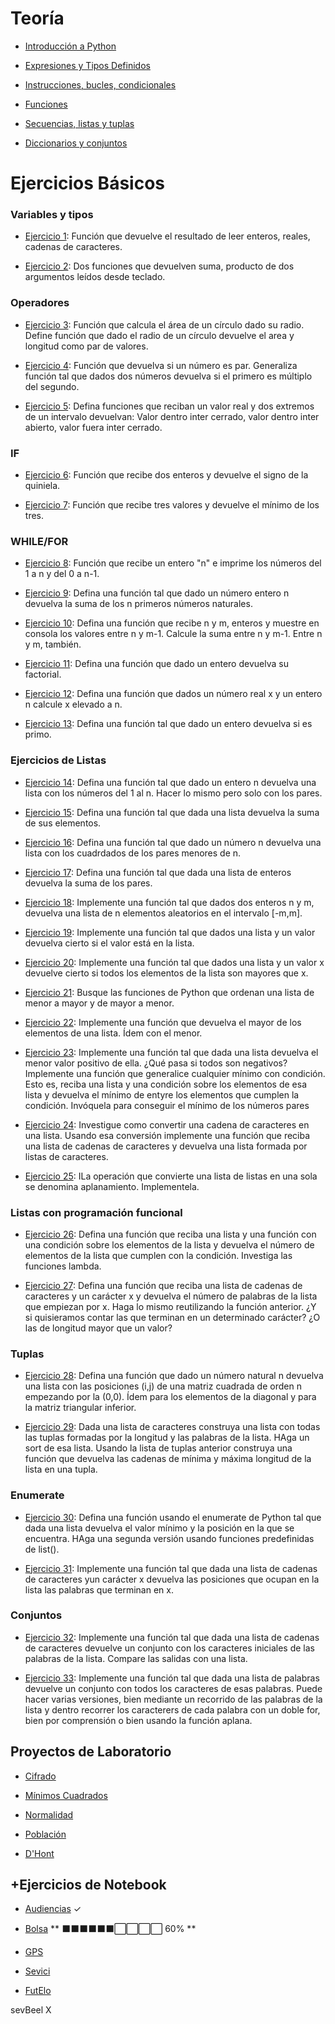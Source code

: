 # Teoría

- [Introducción a Python](Notebooks_US2018/Intro_Python)

- [Expresiones y Tipos Definidos](Notebooks_US2018/2.Expresiones_Tipos_Definidos)

- [Instrucciones, bucles, condicionales](Notebooks_US2018/3.Instrucciones_Bucles_Condicionales)

- [Funciones](Notebooks_US2018/4.Funciones/)

- [Secuencias, listas y tuplas](Notebooks_US2018/5.Secu_Listas_Tuplas)

- [Diccionarios y conjuntos](Notebooks_US2018/6.Diccionarios_conjuntos)

# Ejercicios Básicos


### Variables y tipos

- [Ejercicio 1](EjerciciosBasicos/ejercicio1.py): Función que devuelve el resultado de leer enteros, reales, cadenas de caracteres.

- [Ejercicio 2](EjerciciosBasicos/ejercicio2.py): Dos funciones que devuelven suma, producto de dos argumentos leídos desde teclado.

### Operadores

- [Ejercicio 3](EjerciciosBasicos/ejercicio3.py): Función que calcula el área de un círculo dado su radio. Define función que dado el radio de un círculo devuelve el area y longitud como par de valores.

- [Ejercicio 4](EjerciciosBasicos/ejercicio4.py): Función que devuelva si un número es par. Generaliza función tal que dados dos números devuelva si el primero es múltiplo del segundo.

- [Ejercicio 5](EjerciciosBasicos/ejercicio5.py): Defina funciones que reciban un valor real y dos extremos de un intervalo devuelvan: Valor dentro inter cerrado, valor dentro inter abierto, valor fuera inter cerrado.


### IF
- [Ejercicio 6](EjerciciosBasicos/ejercicio6.py): Función que recibe dos enteros y devuelve el signo de la quiniela.

- [Ejercicio 7](EjerciciosBasicos/ejercicio7.py): Función que recibe tres valores y devuelve el mínimo de los tres.

### WHILE/FOR

- [Ejercicio 8](EjerciciosBasicos/ejercicio8.py): Función que recibe un entero "n" e imprime los números del 1 a n y del 0 a n-1.

- [Ejercicio 9](EjerciciosBasicos/ejercicio9.py): Defina una función tal que dado un número entero n devuelva la suma de los n primeros números naturales.

- [Ejercicio 10](EjerciciosBasicos/ejercicio10.py): Defina una función que recibe n y m, enteros y muestre en consola los valores entre n y m-1. Calcule la suma entre n y m-1. Entre n y m, también.

- [Ejercicio 11](EjerciciosBasicos/ejercicio11.py): Defina una función que dado un entero devuelva su factorial.

- [Ejercicio 12](EjerciciosBasicos/ejercicio12.py): Defina una función que dados un número real x y un entero n calcule x elevado a n.

- [Ejercicio 13](EjerciciosBasicos/ejercicio13.py): Defina una función tal que dado un entero devuelva si es primo.

### Ejercicios de Listas

- [Ejercicio 14](EjerciciosBasicos/ejercicio14.py): Defina una función tal que dado un entero n devuelva una lista con los números del 1 al n. Hacer lo mismo pero solo con los pares.

- [Ejercicio 15](EjerciciosBasicos/ejercicio15.py): Defina una función tal que dada una lista devuelva la suma de sus elementos.

- [Ejercicio 16](EjerciciosBasicos/ejercicio16.py): Defina una función tal que dado un número n devuelva una lista con los cuadrdados de los pares menores de n.

- [Ejercicio 17](EjerciciosBasicos/ejercicio17.py): Defina una función tal que dada una lista de enteros devuelva la suma de los pares.

- [Ejercicio 18](EjerciciosBasicos/ejercicio18.py): Implemente una función tal que dados dos enteros n y m, devuelva una lista de n elementos aleatorios en el intervalo [-m,m].

- [Ejercicio 19](EjerciciosBasicos/ejercicio19.py): Implemente una función tal que dados una lista y un valor devuelva cierto si el valor está en la lista.

- [Ejercicio 20](EjerciciosBasicos/ejercicio20.py): Implemente una función tal que dados una lista y un valor x devuelve cierto si todos los elementos de la lista son mayores que x.

- [Ejercicio 21](EjerciciosBasicos/ejercicio21.py): Busque las funciones de Python que ordenan una lista de menor a mayor y de mayor a menor.

- [Ejercicio 22](EjerciciosBasicos/ejercicio22.py): Implemente una función que devuelva el mayor de los elementos de una lista. Ídem con el menor.

- [Ejercicio 23](EjerciciosBasicos/ejercicio23.py): Implemente una función tal que dada una lista devuelva el menor valor positivo de ella. ¿Qué pasa si todos son negativos? Implemente una función que generalice cualquier mínimo con condición. Esto es, reciba una lista y una condición sobre los elementos de esa lista y devuelva el mínimo de entyre los elementos que cumplen la condición. Invóquela para conseguir el mínimo de los números pares

- [Ejercicio 24](EjerciciosBasicos/ejercicio24.py): Investigue como convertir una cadena de caracteres en una lista. Usando esa conversión implemente una función que reciba una lista de cadenas de caracteres y devuelva una lista formada por listas de caracteres.

- [Ejercicio 25](EjerciciosBasicos/ejercicio25.py): ILa operación que convierte una lista de listas en una sola se denomina aplanamiento. Implementela.

### Listas con programación funcional

- [Ejercicio 26](EjerciciosBasicos/ejercicio26.py): Defina una función que reciba una lista y una función con una condición sobre los elementos de la lista y devuelva el número de elementos de la lista que cumplen con la condición. Investiga las funciones lambda.

- [Ejercicio 27](EjerciciosBasicos/ejercicio27.py): Defina una función que reciba una lista de cadenas de caracteres y un carácter x y devuelva el número de palabras de la lista que empiezan por x. Haga lo mismo reutilizando la función anterior. ¿Y si quisieramos contar las que terminan en un determinado carácter? ¿O las de longitud mayor que un valor?

### Tuplas

- [Ejercicio 28](EjerciciosBasicos/ejercicio28.py): Defina una función que dado un número natural n devuelva una lista con las posiciones (i,j) de una matriz cuadrada de orden n empezando por la (0,0). Ídem para los elementos de la diagonal y para la matriz triangular inferior.

- [Ejercicio 29](EjerciciosBasicos/ejercicio29.py): Dada una lista de caracteres construya una lista con todas las tuplas formadas por la longitud y las palabras de la lista. HAga un sort de esa lista. Usando la lista de tuplas anterior construya una función que devuelva las cadenas de mínima y máxima longitud de la lista en una tupla.

### Enumerate

- [Ejercicio 30](EjerciciosBasicos/ejercicio30.py): Defina una función usando el enumerate de Python tal que dada una lista devuelva el valor mínimo y la posición en la que se encuentra. HAga una segunda versión usando funciones predefinidas de list().

- [Ejercicio 31](EjerciciosBasicos/ejercicio31.py): Implemente una función tal que dada una lista de cadenas de caracteres yun carácter x devuelva las posiciones que ocupan en la lista las palabras que terminan en x.

### Conjuntos

- [Ejercicio 32](EjerciciosBasicos/ejercicio32.py): Implemente una función tal que dada una lista de cadenas de caracteres devuelve un conjunto con los caracteres iniciales de las palabras de la lista. Compare las salidas con una lista.

- [Ejercicio 33](EjerciciosBasicos/ejercicio33.py): Implemente una función tal que dada una lista de palabras devuelve un conjunto con todos los caracteres de esas palabras. Puede hacer varias versiones, bien mediante un recorrido de las palabras de la lista y dentro recorrer los caracterers de cada palabra con un doble for, bien por comprensión o bien usando la función aplana.


## Proyectos de Laboratorio

- [Cifrado](Proyectos_LAB/Cifrado)

- [Mínimos Cuadrados](Proyectos_LAB/MinimosCuadrados)

- [Normalidad](Proyectos_LAB/Normalidad)

- [Población](Proyectos_LAB/Poblacion)

- [D'Hont](Proyectos_LAB/DHont)

## +Ejercicios de Notebook

- [Audiencias](Notebooks_Ejercicios/Audiencias)  ✓

- [Bolsa](Notebooks_Ejercicios/Bolsa) ** ⬛⬛⬛⬛⬛⬛⬜⬜⬜⬜ 60% **

- [GPS](Notebooks_Ejercicios/GPS)

- [Sevici](Notebooks_Ejercicios/Sevici)

- [FutElo](Notebooks_Ejercicios/FutElo)


sevBeel X
